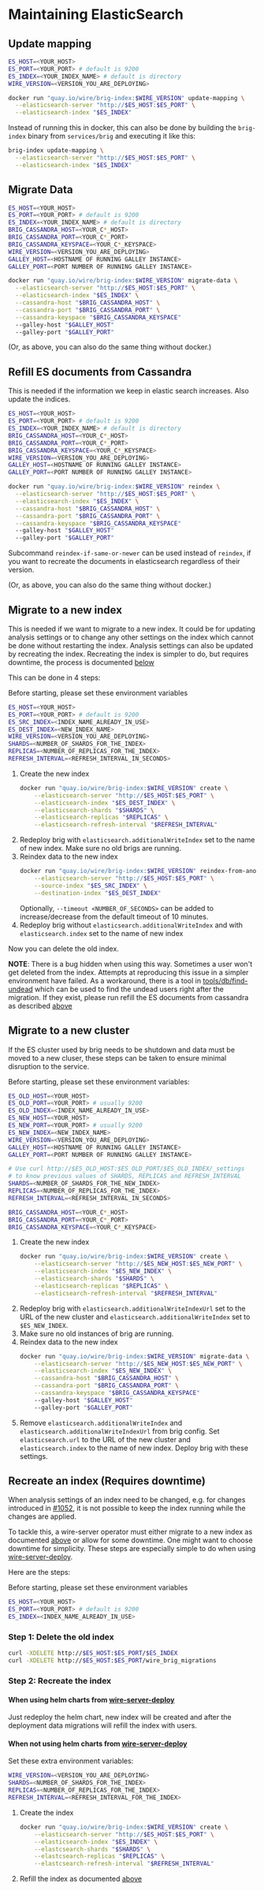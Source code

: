 # Maintaining ElasticSearch

## Update mapping

```bash
ES_HOST=<YOUR_HOST>
ES_PORT=<YOUR_PORT> # default is 9200
ES_INDEX=<YOUR_INDEX_NAME> # default is directory
WIRE_VERSION=<VERSION_YOU_ARE_DEPLOYING>

docker run "quay.io/wire/brig-index:$WIRE_VERSION" update-mapping \
  --elasticsearch-server "http://$ES_HOST:$ES_PORT" \
  --elasticsearch-index "$ES_INDEX"
```

Instead of running this in docker, this can also be done by building the `brig-index` binary from `services/brig` and executing it like this:

```bash
brig-index update-mapping \
  --elasticsearch-server "http://$ES_HOST:$ES_PORT" \
  --elasticsearch-index "$ES_INDEX"
```

## Migrate Data

```bash
ES_HOST=<YOUR_HOST>
ES_PORT=<YOUR_PORT> # default is 9200
ES_INDEX=<YOUR_INDEX_NAME> # default is directory
BRIG_CASSANDRA_HOST=<YOUR_C*_HOST>
BRIG_CASSANDRA_PORT=<YOUR_C*_PORT>
BRIG_CASSANDRA_KEYSPACE=<YOUR_C*_KEYSPACE>
WIRE_VERSION=<VERSION_YOU_ARE_DEPLOYING>
GALLEY_HOST=<HOSTNAME OF RUNNING GALLEY INSTANCE>
GALLEY_PORT=<PORT NUMBER OF RUNNING GALLEY INSTANCE>

docker run "quay.io/wire/brig-index:$WIRE_VERSION" migrate-data \
  --elasticsearch-server "http://$ES_HOST:$ES_PORT" \
  --elasticsearch-index "$ES_INDEX" \
  --cassandra-host "$BRIG_CASSANDRA_HOST" \
  --cassandra-port "$BRIG_CASSANDRA_PORT" \
  --cassandra-keyspace "$BRIG_CASSANDRA_KEYSPACE"
  --galley-host "$GALLEY_HOST"
  --galley-port "$GALLEY_PORT"
```

(Or, as above, you can also do the same thing without docker.)

## Refill ES documents from Cassandra

This is needed if the information we keep in elastic search increases.
Also update the indices.

```bash
ES_HOST=<YOUR_HOST>
ES_PORT=<YOUR_PORT> # default is 9200
ES_INDEX=<YOUR_INDEX_NAME> # default is directory
BRIG_CASSANDRA_HOST=<YOUR_C*_HOST>
BRIG_CASSANDRA_PORT=<YOUR_C*_PORT>
BRIG_CASSANDRA_KEYSPACE=<YOUR_C*_KEYSPACE>
WIRE_VERSION=<VERSION_YOU_ARE_DEPLOYING>
GALLEY_HOST=<HOSTNAME OF RUNNING GALLEY INSTANCE>
GALLEY_PORT=<PORT NUMBER OF RUNNING GALLEY INSTANCE>

docker run "quay.io/wire/brig-index:$WIRE_VERSION" reindex \
  --elasticsearch-server "http://$ES_HOST:$ES_PORT" \
  --elasticsearch-index "$ES_INDEX" \
  --cassandra-host "$BRIG_CASSANDRA_HOST" \
  --cassandra-port "$BRIG_CASSANDRA_PORT" \
  --cassandra-keyspace "$BRIG_CASSANDRA_KEYSPACE"
  --galley-host "$GALLEY_HOST"
  --galley-port "$GALLEY_PORT"
```

Subcommand `reindex-if-same-or-newer` can be used instead of `reindex`, if you want to recreate the documents in elasticsearch regardless of their version.

(Or, as above, you can also do the same thing without docker.)

## Migrate to a new index

This is needed if we want to migrate to a new index. It could be for updating
analysis settings or to change any other settings on the index which cannot be
done without restarting the index. Analysis settings can also be updated by
recreating the index. Recreating the index is simpler to do, but requires
downtime, the process is documented [below](#recreate-an-index-requires-downtime)

This can be done in 4 steps:

Before starting, please set these environment variables
```bash
ES_HOST=<YOUR_HOST>
ES_PORT=<YOUR_PORT> # default is 9200
ES_SRC_INDEX=<INDEX_NAME_ALREADY_IN_USE>
ES_DEST_INDEX=<NEW_INDEX_NAME>
WIRE_VERSION=<VERSION_YOU_ARE_DEPLOYING>
SHARDS=<NUMBER_OF_SHARDS_FOR_THE_INDEX>
REPLICAS=<NUMBER_OF_REPLICAS_FOR_THE_INDEX>
REFRESH_INTERVAL=<REFRESH_INTERVAL_IN_SECONDS>
```

1. Create the new index
   ```bash
   docker run "quay.io/wire/brig-index:$WIRE_VERSION" create \
       --elasticsearch-server "http://$ES_HOST:$ES_PORT" \
       --elasticsearch-index "$ES_DEST_INDEX" \
       --elasticsearch-shards "$SHARDS" \
       --elasticsearch-replicas "$REPLICAS" \
       --elasticsearch-refresh-interval "$REFRESH_INTERVAL"
   ```
1. Redeploy brig with `elasticsearch.additionalWriteIndex` set to the name of new index. Make sure no old brigs are running.
1. Reindex data to the new index
   ```bash
   docker run "quay.io/wire/brig-index:$WIRE_VERSION" reindex-from-another-index \
       --elasticsearch-server "http://$ES_HOST:$ES_PORT" \
       --source-index "$ES_SRC_INDEX" \
       --destination-index "$ES_DEST_INDEX"
   ```
   Optionally, `--timeout <NUMBER_OF_SECONDS>` can be added to increase/decrease from the default timeout of 10 minutes.
1. Redeploy brig without `elasticsearch.additionalWriteIndex` and with `elasticsearch.index` set to the name of new index

Now you can delete the old index.

**NOTE**: There is a bug hidden when using this way. Sometimes a user won't get
deleted from the index. Attempts at reproducing this issue in a simpler
environment have failed. As a workaround, there is a tool in
[tools/db/find-undead](../../tools/db/find-undead) which can be used to find the
undead users right after the migration. If they exist, please run refill the ES
documents from cassandra as described [above](#refill-es-documents-from-cassandra)

## Migrate to a new cluster

If the ES cluster used by brig needs to be shutdown and data must be moved to a
new cluser, these steps can be taken to ensure minimal disruption to the
service.

Before starting, please set these environment variables:

```bash
ES_OLD_HOST=<YOUR_HOST>
ES_OLD_PORT=<YOUR_PORT> # usually 9200
ES_OLD_INDEX=<INDEX_NAME_ALREADY_IN_USE>
ES_NEW_HOST=<YOUR_HOST>
ES_NEW_PORT=<YOUR_PORT> # usually 9200
ES_NEW_INDEX=<NEW_INDEX_NAME>
WIRE_VERSION=<VERSION_YOU_ARE_DEPLOYING>
GALLEY_HOST=<HOSTNAME OF RUNNING GALLEY INSTANCE>
GALLEY_PORT=<PORT NUMBER OF RUNNING GALLEY INSTANCE>

# Use curl http://$ES_OLD_HOST:$ES_OLD_PORT/$ES_OLD_INDEX/_settings
# to know previous values of SHARDS, REPLICAS and REFRESH_INTERVAL
SHARDS=<NUMBER_OF_SHARDS_FOR_THE_NEW_INDEX>
REPLICAS=<NUMBER_OF_REPLICAS_FOR_THE_INDEX>
REFRESH_INTERVAL=<REFRESH_INTERVAL_IN_SECONDS>

BRIG_CASSANDRA_HOST=<YOUR_C*_HOST>
BRIG_CASSANDRA_PORT=<YOUR_C*_PORT>
BRIG_CASSANDRA_KEYSPACE=<YOUR_C*_KEYSPACE>
```

1. Create the new index
   ```bash
   docker run "quay.io/wire/brig-index:$WIRE_VERSION" create \
       --elasticsearch-server "http://$ES_NEW_HOST:$ES_NEW_PORT" \
       --elasticsearch-index "$ES_NEW_INDEX" \
       --elasticsearch-shards "$SHARDS" \
       --elasticsearch-replicas "$REPLICAS" \
       --elasticsearch-refresh-interval "$REFRESH_INTERVAL"
   ```
1. Redeploy brig with `elasticsearch.additionalWriteIndexUrl` set to the URL of
   the new cluster and `elasticsearch.additionalWriteIndex` set to
   `$ES_NEW_INDEX`.
1. Make sure no old instances of brig are running.
1. Reindex data to the new index
   ```bash
   docker run "quay.io/wire/brig-index:$WIRE_VERSION" migrate-data \
       --elasticsearch-server "http://$ES_NEW_HOST:$ES_NEW_PORT" \
       --elasticsearch-index "$ES_NEW_INDEX" \
       --cassandra-host "$BRIG_CASSANDRA_HOST" \
       --cassandra-port "$BRIG_CASSANDRA_PORT" \
       --cassandra-keyspace "$BRIG_CASSANDRA_KEYSPACE"
       --galley-host "$GALLEY_HOST"
       --galley-port "$GALLEY_PORT"
   ```
1. Remove `elasticsearch.additionalWriteIndex` and
   `elasticsearch.additionalWriteIndexUrl` from brig config. Set
   `elasticsearch.url` to the URL of the new cluster and `elasticsearch.index`
   to the name of new index. Deploy brig with these settings.

## Recreate an index (Requires downtime)

When analysis settings of an index need to be changed, e.g. for changes
introduced in [#1052](https://github.com/wireapp/wire-server/pull/1052),
it is not possible to keep the index running while the changes are applied.

To tackle this, a wire-server operator must either migrate to a new index as
documented [above](#migrate-to-a-new-index) or allow for some downtime. One
might want to choose downtime for simplicity. These steps are especially simple
to do when using [wire-server-deploy](https://github.com/wireapp/wire-server-deploy/).

Here are the steps:

Before starting, please set these environment variables
```bash
ES_HOST=<YOUR_HOST>
ES_PORT=<YOUR_PORT> # default is 9200
ES_INDEX=<INDEX_NAME_ALREADY_IN_USE>
```

### Step 1: Delete the old index
```bash
curl -XDELETE http://$ES_HOST:$ES_PORT/$ES_INDEX
curl -XDELETE http://$ES_HOST:$ES_PORT/wire_brig_migrations
```

### Step 2: Recreate the index

#### When using helm charts from [wire-server-deploy](https://github.com/wireapp/wire-server-deploy)

Just redeploy the helm chart, new index will be created and after the deployment
data migrations will refill the index with users.


#### When not using helm charts from [wire-server-deploy](https://github.com/wireapp/wire-server-deploy)

Set these extra environment variables:
```bash
WIRE_VERSION=<VERSION_YOU_ARE_DEPLOYING>
SHARDS=<NUMBER_OF_SHARDS_FOR_THE_INDEX>
REPLICAS=<NUMBER_OF_REPLICAS_FOR_THE_INDEX>
REFRESH_INTERVAL=<REFRESH_INTERVAL_FOR_THE_INDEX>
```
1. Create the index
   ```bash
   docker run "quay.io/wire/brig-index:$WIRE_VERSION" create \
       --elasticsearch-server "http://$ES_HOST:$ES_PORT" \
       --elasticsearch-index "$ES_INDEX" \
       --elastcsearch-shards "$SHARDS" \
       --elastcsearch-replicas "$REPLICAS" \
       --elastcsearch-refresh-interval "$REFRESH_INTERVAL"
   ```
1. Refill the index as documented [above](#refill-es-documents-from-cassandra)

